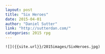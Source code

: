 ```yaml
---
layout: post
title: "Six Heroes"
date: 2015-04-01
author: "Daniel Sutter"
link: "http://sutterdan.com/"
categories: 2015 rpg
---
```

```
![]({{site.url}}/2015images/SixHeroes.jpg)
```
